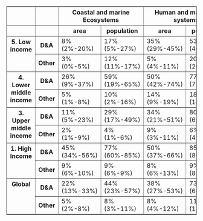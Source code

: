 <table border="1" class="dataframe">
  <thead>
    <tr>
      <th></th>
      <th></th>
      <th colspan="2" halign="left">Coastal and marine Ecosystems</th>
      <th colspan="2" halign="left">Human and managed systems</th>
      <th colspan="2" halign="left">Mountains, snow and ice</th>
      <th colspan="2" halign="left">Rivers, lakes, and soil moisture</th>
      <th colspan="2" halign="left">Terrestrial ecosystems</th>
      <th colspan="2" halign="left">Total</th>
    </tr>
    <tr>
      <th></th>
      <th></th>
      <th>area</th>
      <th>population</th>
      <th>area</th>
      <th>population</th>
      <th>area</th>
      <th>population</th>
      <th>area</th>
      <th>population</th>
      <th>area</th>
      <th>population</th>
      <th>area</th>
      <th>population</th>
    </tr>
  </thead>
  <tbody>
    <tr>
      <th rowspan="2" valign="top">5. Low income</th>
      <th>D&amp;A</th>
      <td>8% (2%-20%)</td>
      <td>17% (5%-27%)</td>
      <td>35% (29%-45%)</td>
      <td>53% (46%-61%)</td>
      <td>6% (3%-11%)</td>
      <td>6% (3%-17%)</td>
      <td>22% (7%-37%)</td>
      <td>36% (11%-54%)</td>
      <td>37% (25%-48%)</td>
      <td>51% (41%-61%)</td>
      <td>34% (27%-43%)</td>
      <td>50% (43%-59%)</td>
    </tr>
    <tr>
      <th>Other</th>
      <td>3% (0%-5%)</td>
      <td>12% (11%-17%)</td>
      <td>5% (4%-11%)</td>
      <td>20% (20%-21%)</td>
      <td>1% (1%-2%)</td>
      <td>16% (5%-17%)</td>
      <td>4% (2%-8%)</td>
      <td>20% (18%-23%)</td>
      <td>7% (3%-19%)</td>
      <td>21% (18%-26%)</td>
      <td>5% (3%-7%)</td>
      <td>20% (19%-22%)</td>
    </tr>
    <tr>
      <th rowspan="2" valign="top">4. Lower middle income</th>
      <th>D&amp;A</th>
      <td>26% (9%-37%)</td>
      <td>59% (19%-65%)</td>
      <td>50% (42%-74%)</td>
      <td>77% (71%-80%)</td>
      <td>22% (6%-29%)</td>
      <td>49% (12%-58%)</td>
      <td>38% (19%-59%)</td>
      <td>67% (37%-77%)</td>
      <td>64% (41%-71%)</td>
      <td>78% (58%-80%)</td>
      <td>58% (40%-65%)</td>
      <td>77% (70%-79%)</td>
    </tr>
    <tr>
      <th>Other</th>
      <td>5% (1%-8%)</td>
      <td>10% (2%-16%)</td>
      <td>14% (9%-19%)</td>
      <td>18% (18%-18%)</td>
      <td>12% (3%-12%)</td>
      <td>17% (7%-17%)</td>
      <td>13% (8%-20%)</td>
      <td>18% (17%-19%)</td>
      <td>19% (14%-21%)</td>
      <td>19% (17%-19%)</td>
      <td>16% (9%-21%)</td>
      <td>18% (18%-19%)</td>
    </tr>
    <tr>
      <th rowspan="2" valign="top">3. Upper middle income</th>
      <th>D&amp;A</th>
      <td>11% (5%-23%)</td>
      <td>29% (17%-49%)</td>
      <td>34% (21%-51%)</td>
      <td>80% (69%-88%)</td>
      <td>13% (9%-24%)</td>
      <td>19% (11%-42%)</td>
      <td>31% (16%-47%)</td>
      <td>73% (52%-85%)</td>
      <td>53% (39%-64%)</td>
      <td>87% (81%-91%)</td>
      <td>45% (33%-53%)</td>
      <td>85% (77%-89%)</td>
    </tr>
    <tr>
      <th>Other</th>
      <td>2% (1%-9%)</td>
      <td>4% (1%-6%)</td>
      <td>9% (3%-11%)</td>
      <td>6% (4%-6%)</td>
      <td>2% (2%-3%)</td>
      <td>2% (0%-4%)</td>
      <td>9% (2%-12%)</td>
      <td>6% (4%-6%)</td>
      <td>10% (8%-13%)</td>
      <td>6% (5%-6%)</td>
      <td>10% (5%-12%)</td>
      <td>6% (5%-6%)</td>
    </tr>
    <tr>
      <th rowspan="2" valign="top">1. High Income</th>
      <th>D&amp;A</th>
      <td>45% (34%-56%)</td>
      <td>77% (60%-85%)</td>
      <td>50% (37%-66%)</td>
      <td>85% (80%-90%)</td>
      <td>32% (16%-48%)</td>
      <td>68% (37%-82%)</td>
      <td>46% (24%-68%)</td>
      <td>81% (71%-86%)</td>
      <td>73% (66%-76%)</td>
      <td>87% (86%-89%)</td>
      <td>67% (60%-74%)</td>
      <td>88% (85%-89%)</td>
    </tr>
    <tr>
      <th>Other</th>
      <td>9% (6%-10%)</td>
      <td>9% (6%-9%)</td>
      <td>8% (6%-13%)</td>
      <td>9% (8%-9%)</td>
      <td>5% (3%-13%)</td>
      <td>7% (6%-8%)</td>
      <td>12% (5%-14%)</td>
      <td>9% (8%-9%)</td>
      <td>15% (12%-17%)</td>
      <td>9% (9%-9%)</td>
      <td>13% (12%-16%)</td>
      <td>9% (9%-9%)</td>
    </tr>
    <tr>
      <th rowspan="2" valign="top">Global</th>
      <th>D&amp;A</th>
      <td>22% (13%-33%)</td>
      <td>44% (23%-57%)</td>
      <td>38% (27%-53%)</td>
      <td>73% (64%-79%)</td>
      <td>17% (9%-27%)</td>
      <td>32% (13%-46%)</td>
      <td>32% (16%-49%)</td>
      <td>62% (40%-75%)</td>
      <td>53% (41%-62%)</td>
      <td>75% (63%-81%)</td>
      <td>48% (37%-56%)</td>
      <td>74% (67%-80%)</td>
    </tr>
    <tr>
      <th>Other</th>
      <td>5% (2%-8%)</td>
      <td>8% (3%-11%)</td>
      <td>8% (4%-12%)</td>
      <td>11% (11%-12%)</td>
      <td>4% (2%-7%)</td>
      <td>9% (4%-10%)</td>
      <td>9% (3%-12%)</td>
      <td>11% (10%-12%)</td>
      <td>12% (9%-15%)</td>
      <td>12% (11%-13%)</td>
      <td>10% (6%-13%)</td>
      <td>12% (11%-12%)</td>
    </tr>
  </tbody>
</table>